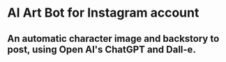 # AI Art Bot for Instagram account

## An automatic character image and backstory to post, using Open AI's ChatGPT and Dall-e.

